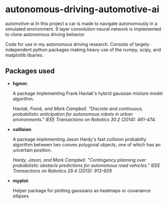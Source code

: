 # autonomous-driving-automotive-ai
automotive-ai
In this project a car is made to navigate autonomously in a simulated environment.
9 layer convolution neural network is implemented to clone autonomous driving behavior

Code for use in my autonomous driving research. Consists of largely-independent python packages
making heavy use of the numpy, scipy, and matplotlib libaries. 


## Packages used
* **hgmm**: 

    A package implementing Frank Havlak's hybrid gaussian mixture model algorithm.

    *Havlak, Frank, and Mark Campbell. "Discrete and continuous, probabilistic anticipation for autonomous robots in urban environments." IEEE Transactions on Robotics 30.2 (2014): 461-474.*

* **collision**:

    A package implementing Jason Hardy's fast collision probabilty algorithm between 
    two convex polygonal objects, one of which has an uncertain position.

    *Hardy, Jason, and Mark Campbell. "Contingency planning over probabilistic obstacle predictions for autonomous road vehicles." IEEE Transactions on Robotics 29.4 (2013): 913-929.*

* **myplot**:

    Helper package for plotting gaussians as heatmaps or covariance ellipses

